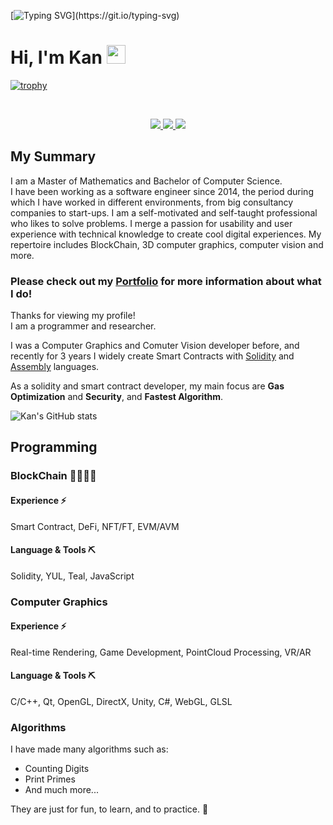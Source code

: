 [![Typing SVG](https://readme-typing-svg.herokuapp.com?size=24&width=600&lines=Welcome+To+Kan's+GitHub+Profile!)](https://git.io/typing-svg)
# Hi, I'm Kan <img src="https://raw.githubusercontent.com/MartinHeinz/MartinHeinz/master/wave.gif" width="30px">

[![trophy](https://github-profile-trophy.vercel.app/?username=CeTesDev&theme=discord)](https://github.com/ryo-ma/github-profile-trophy)

<br/>

<p align="center">
  <a href="https://www.linkedin.com/in/cetesdev/" target="_blank" rel="noopener noreferrer">
    <img src="https://img.shields.io/badge/LinkedIn-CeTesDev-blue?logo=linkedin&logoColor=blue&color=blue" />
  </a>
  
   <a href="https://cetes.dev" target="_blank" rel="noopener noreferrer">
    <img src="https://img.shields.io/badge/Website-CeTesDev-blue?logo=googledomains&logoColor=blue&color=blue" />
  </a>

  <a href="mailto:kan@cetes.dev" target="_blank" rel="noopener noreferrer">
    <img src="https://img.shields.io/badge/Email-CeTesDev-red?logo=gmail&logoColor=red&color=red" />
  </a>
</p>

## My Summary
I am a Master of Mathematics and Bachelor of Computer Science.\
I have been working as a software engineer since 2014, the period during which I have worked in different environments, from big consultancy companies to start-ups. I am a self-motivated and self-taught professional who likes to solve problems. 
I merge a passion for usability and user experience with technical knowledge to create cool digital experiences. My repertoire includes BlockChain, 3D computer graphics, computer vision and more.


### **Please check out my [Portfolio](https://cetes.dev/summary/) for more information about what I do!**

Thanks for viewing my profile!\
I am a programmer and researcher.

I was a Computer Graphics and Comuter Vision developer before, and recently for 3 years I widely create Smart Contracts with [Solidity](https://docs.soliditylang.org/en/latest/) and [Assembly](https://docs.soliditylang.org/en/latest/yul.html) languages.

As a solidity and smart contract developer, my main focus are **Gas Optimization** and **Security**, and **Fastest Algorithm**.

![Kan's GitHub stats](https://github-readme-stats.vercel.app/api?username=CeTesDev&show_icons=true&count_private=true&include_all_commits=true&theme=algolia)

## Programming

### BlockChain 👩‍👩‍👧‍👧

#### Experience ⚡️
Smart Contract, DeFi, NFT/FT, EVM/AVM

#### Language & Tools ⛏
Solidity, YUL, Teal, JavaScript

### Computer Graphics

#### Experience ⚡️
Real-time Rendering, Game Development, PointCloud Processing, VR/AR

#### Language & Tools ⛏
C/C++, Qt, OpenGL, DirectX, Unity, C#, WebGL, GLSL

### Algorithms

I have made many algorithms such as:

- Counting Digits
- Print Primes
- And much more...

They are just for fun, to learn, and to practice. 🙂
